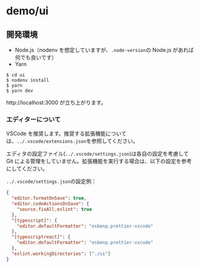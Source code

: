 # demo/ui

## 開発環境

- Node.js（nodenv を想定していますが、`.node-version`の Node.js があれば何でも良いです）
- Yarn

```shell
$ cd ui
$ nodenv install
$ yarn
$ yarn dev
```

http://localhost:3000 が立ち上がります。

### エディターについて

VSCode を推奨します。推奨する拡張機能については、`../.vscode/extensions.json`を参照してください。

エディタの設定ファイル(`../.vscode/settings.json`)は各自の設定を考慮して Git による管理をしていません。拡張機能を実行する場合は、以下の設定を参考にしてください。

`../.vscode/settings.json`の設定例：

```json
{
  "editor.formatOnSave": true,
  "editor.codeActionsOnSave": {
    "source.fixAll.eslint": true
  },
  "[typescript]": {
    "editor.defaultFormatter": "esbenp.prettier-vscode"
  },
  "[typescriptreact]": {
    "editor.defaultFormatter": "esbenp.prettier-vscode"
  },
  "eslint.workingDirectories": ["./ui"]
}
```
